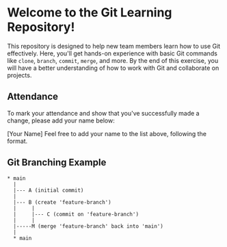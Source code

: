 # Welcome to the Git Learning Repository!

This repository is designed to help new team members learn how to use Git effectively. Here, you'll get hands-on experience with basic Git commands like `clone`, `branch`, `commit`, `merge`, and more. By the end of this exercise, you will have a better understanding of how to work with Git and collaborate on projects.

## Attendance
To mark your attendance and show that you've successfully made a change, please add your name below:

[Your Name]
Feel free to add your name to the list above, following the format.


## Git Branching Example


```plaintext
* main
  |
  |--- A (initial commit)
  |
  |--- B (create 'feature-branch')
  |     |
  |     |--- C (commit on 'feature-branch')
  |     |
  |-----M (merge 'feature-branch' back into 'main')
  |
  * main

